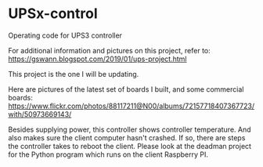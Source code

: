 # UPSx-control

Operating code for UPS3 controller

For additional information and pictures on this project,
refer to:
https://gswann.blogspot.com/2019/01/ups-project.html   

This project is the one I will be updating.

Here are pictures of the latest set of boards I built, and some commercial boards:
https://www.flickr.com/photos/88117211@N00/albums/72157718407367723/with/50973669143/

Besides supplying power, this controller shows controller temperature. And also makes sure the client computer hasn't 
crashed.  If so, there are steps the controller takes to reboot the client.  Please look at the 
deadman project for the Python program which runs on the client Raspberry PI.
